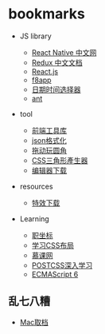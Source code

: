 bookmarks
============
- JS library
  - [React Native 中文网](https://reactnative.cn/)
  - [Redux 中文文档](http://cn.redux.js.org/index.html)
  - [React.js](http://reactjs.cn/react/index.html)
  - [f8app](https://github.com/fbsamples/f8app)
  - [日期时间选择器](http://www.bootcss.com/p/bootstrap-datetimepicker/)
  - [ant](https://ant.design/)
- tool
  - [前端工具库](http://www.qdfuns.com/tools.php?mod=regex)
  - [json格式化](http://sqlyun.cn/json/)
  - [拖动玩圆角](http://linxz.github.io/tianyizone/play-border-radius.html)
  - [CSS三角形產生器](http://apps.eky.hk/css-triangle-generator/zh-hant)
  - [编辑器下载](http://www.0daydown.com/?s=intellij+idea)

- resources
  - [特效下载](http://www.topitxy.com/template/js-index.html)

- Learning
  - [职坐标](http://www.zhizuobiao.com/)
  - [学习CSS布局](http://zh.learnlayout.com/toc.html)
  - [慕课网](http://www.imooc.com/)
  - [POSTCSS深入学习](http://www.w3cplus.com/blog/tags/517.html)
  - [ECMAScript 6](http://es6.ruanyifeng.com/)
  
## 乱七八糟
* [Mac取档](http://unarchiver.c3.cx/)

